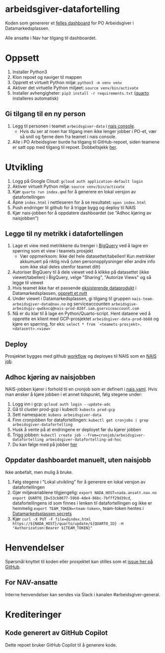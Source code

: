 # arbeidsgiver-datafortelling
Koden som genererer et [felles dashboard](https://data.ansatt.nav.no/productArea/2b4149d1-b18b-4111-923f-d7bcfdd55ba1) for PO Arbeidsgiver i Datamarkedsplassen.

Alle ansatte i Nav har tilgang til dashboardet.

# Oppsett
1. Installer Python3
2. Klon repoet og naviger til mappen
3. Opprett et virtuelt Python miljø: `python3 -m venv venv`
4. Aktiver det virtuelle Python miljøet: `source venv/bin/activate`
5. Installer avhengigheter: `pip3 install -r requirements.txt` ([quarto](https://quarto.org/) installeres automatisk)

## Gi tilgang til en ny person
1. Legg til personen i teamet `arbeidsgiver-data` i [nais console](https://console.nav.cloud.nais.io/team/arbeidsgiver-data/members).
    - Hvis du ser at noen har tilgang men ikke lenger jobber i PO-et, vær så snill og fjerne dem fra teamet i nais console.
2. Alle i PO Arbeidsgiver burde ha tilgang til GitHub-repoet, siden teamene er satt opp med tilgang til repoet. Dobbeltsjekk [her](https://github.com/navikt/arbeidsgiver-datafortelling/settings/access).

# Utvikling

1. Logg på Google Cloud: `gcloud auth application-default login`
2. Aktiver virtuelt Python miljø: `source venv/bin/activate`
4. Kjør `quarto run index.qmd` for å generere en lokal versjon av datafortellingen
5. Åpne `index.html` i nettleseren for å se resultatet: `open index.html`
6. Push endringer til github for å trigge bygg og deploy til NAIS
7. Kjør nais-jobben for å oppdatere dashboardet (se "Adhoc kjøring av naisjobben")

## Legge til ny metrikk i datafortellingen
1. Lage et view med metrikkene du trenger i [BigQuery](https://console.cloud.google.com/bigquery) ved å lagre en spørring som et view i teamets prosjekt
    - Vær oppmerksom: Ikke del hele datasettet/tabellen! Kun metrikker akkumuert på riktig nivå (uten personopplysninger eller andre info som ikke skal deles utenfor teamet ditt)
2. Autoriser BigQuery til å dele viewet ved å klikke på datasettet (ikke viewet/tabellen) i BigQuery, velge "Sharing", "Autorize Views" og så legge til viewet
3. Hvis teamet ikke har et passende [eksisterende dataprodukt](https://data.ansatt.nav.no/user/products) i Datamarkedsplassen, [opprett et nytt](https://data.ansatt.nav.no/dataproduct/new)
4. Under viewet i Datamarkedsplassen, gi tilgang til gruppen `nais-team-arbeidsgiver-data@nav.no` og serviceaccounten `arbeidsgive-arbeidsgiv-qwdkxcq@nais-prod-020f.iam.gserviceaccount.com`
4. Nå er du klar til å lage en Python/Quarto-script. Hent dataene ved å opprette en klient med GCP-prosjektet `arbeidsgiver-data-prod-bb88` og kjøre en spørring, for eks: ``select * from `<teamets-prosjekt>.<datasett>.<view>` ``

## Deploy
Prosjektet bygges med github [workflow](https://docs.github.com/en/actions/writing-workflows/about-workflows) og deployes til NAIS som en [NAIS job](https://docs.nais.io/workloads/job/).

## Adhoc kjøring av naisjobben
NAIS-jobben kjører i forhold til en cronjob som er definert i [nais.yaml](https://github.com/navikt/arbeidsgiver-datafortelling/blob/main/.nais/nais.yaml). Hvis man ønsker å kjøre jobben i et annet tidspunkt, følg stegene under:

1. Logg inn i gcp: `gcloud auth login --update-adc`
2. Gå til cluster prod-gcp i kubectl: `kubectx prod-gcp`
3. Sett namespace: `kubens arbeidsgiver-data`
4. Finn cronjobben for datafortellingen: `kubectl get cronjobs | grep arbeidsgiver-datafortelling`
5. Husk å vente på at endringene er deployet før du kjører jobben
6. Trigg jobben: `kubectl create job --from=cronjob/arbeidsgiver-datafortelling arbeidsgiver-datafortelling-ad-hoc`
7. Du kan følge med på jobber [her](https://console.nav.cloud.nais.io/team/arbeidsgiver-data/prod-gcp/job/arbeidsgiver-datafortelling)

## Oppdater dashboardet manuelt, uten naisjobb
Ikke anbefalt, men mulig å bruke. 

1. Følg stegene i "Lokal utvikling" for å generere en lokal versjon av datafortellingen
2. Gjør miljøvariablene tilgjengelig:
    `export NADA_HOST=nada.ansatt.nav.no`
    `export QUARTO_ID=53cb8677-59b8-4de4-86bc-7bfff29d39cd`, datafortellingens id som finnes i lenken til datafortellingen og ikke er hemmelig
    `export TEAM_TOKEN=<team-token>`, team-token hentes i [Datamarkedsplassen secrets](https://data.ansatt.nav.no/user/tokens)
3. Kjør `curl -X PUT -F file=@index.html https://${NADA_HOST}/quarto/update/${QUARTO_ID} -H "Authorization:Bearer ${TEAM_TOKEN}"`

# Henvendelser
Spørsmål knyttet til koden eller prosjektet kan stilles som et [issue her på GitHub](https://github.com/navikt/arbeidsgiver-datafortelling/issues).
## For NAV-ansatte
Interne henvendelser kan sendes via Slack i kanalen #arbeidsgiver-general.

# Krediteringer
## Kode generert av GitHub Copilot
Dette repoet bruker GitHub Copilot til å generere kode.